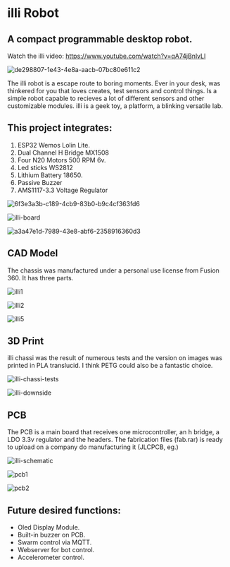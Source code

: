 # illi Robot
## A compact programmable desktop robot.

Watch the illi video: https://www.youtube.com/watch?v=qA74jBnlvLI

![de298807-1e43-4e8a-aacb-07bc80e611c2](https://github.com/cassio-hsp/illi/assets/38111232/43dd9743-0c51-4910-ab54-05e66cd5b1e9)

The illi robot is a escape route to boring moments. 
Ever in your desk, was thinkered for you that loves creates, test sensors and control things.
Is a simple robot capable to recieves a lot of different sensors and other customizable modules. 
illi is a geek toy, a platform, a blinking versatile lab.


## This project integrates:
1. ESP32 Wemos Lolin Lite.
2. Dual Channel H Bridge MX1508
3. Four N20 Motors 500 RPM 6v.
4. Led sticks WS2812
5. Lithium Battery 18650.
6. Passive Buzzer
7. AMS1117-3.3 Voltage Regulator

![6f3e3a3b-c189-4cb9-83b0-b9c4cf363fd6](https://github.com/cassio-hsp/illi/assets/38111232/44ca9452-f09c-4d6a-b2d1-48b5c135ad09)
  
![illi-board](https://github.com/cassio-hsp/illi/assets/38111232/e9c04319-5a2a-4242-b593-b36cd923d8ba)

![a3a47e1d-7989-43e8-abf6-2358916360d3](https://github.com/cassio-hsp/illi/assets/38111232/3d253763-553d-4de6-8c7b-00fbae2b04f8)

## CAD Model

The chassis was manufactured under a personal use license from Fusion 360. It has three parts.

![illi1](https://github.com/cassio-hsp/illi/assets/38111232/86ba09ef-5c52-44b1-bbed-d3d01af795bb)

![illi2](https://github.com/cassio-hsp/illi/assets/38111232/68c9c109-258a-4bc2-927d-e5334d6f0071)

![illi5](https://github.com/cassio-hsp/illi/assets/38111232/e9e248cc-d94d-4ca3-bfed-9dcfcaf2557b)

## 3D Print

illi chassi was the result of numerous tests and the version on images was printed in PLA translucid. I think PETG could also be a fantastic choice.

![illi-chassi-tests](https://github.com/cassio-hsp/illi-robot/assets/38111232/db2de553-ee46-4761-a740-bad55883d44d)

![illi-downside](https://github.com/cassio-hsp/illi-robot/assets/38111232/3e3ba373-bec9-462e-946b-5d67c0535972)


## PCB 
The PCB is a main board that receives one microcontroller, an h bridge, a LDO 3.3v regulator and the headers. The fabrication files (fab.rar) is ready to upload on a company do manufacturing it (JLCPCB, eg.)

![illi-schematic](https://github.com/cassio-hsp/illi/assets/38111232/6f347280-a710-43ec-a061-724df1f1a508)

![pcb1](https://github.com/cassio-hsp/illi/assets/38111232/7edd37e5-0d3d-40af-a840-9216a17acebc)

![pcb2](https://github.com/cassio-hsp/illi/assets/38111232/eac1569e-5f03-434f-8548-c87c468008f7)


## Future desired functions:
* Oled Display Module.
* Built-in buzzer on PCB.
* Swarm control via MQTT.
* Webserver for bot control.
* Accelerometer control.
